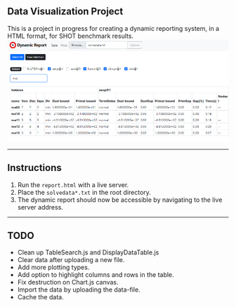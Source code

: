 ## Data Visualization Project
This is a project in progress for creating a dynamic reporting system, in a HTML format, for SHOT benchmark results.
![Screenshot](./Images/OverView.png)

---
## Instructions
1. Run the `report.html` with a live server.
2. Place the `solvedata*.txt` in the root directory.
3. The dynamic report should now be accessible by navigating to the live server address.
--- 
## TODO
- Clean up TableSearch.js and DisplayDataTable.js
- Clear data after uploading a new file.
- Add more plotting types.
- Add option to highlight columns and rows in the table.
- Fix destruction on Chart.js canvas.
- Import the data by uploading the data-file.
- Cache the data.